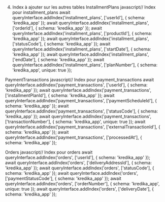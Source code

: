 4. Index à ajouter sur les autres tables
InstallmentPlans
javascript// Index pour installment_plans
await queryInterface.addIndex('installment_plans', ['userId'], { schema: 'kredika_app' });
await queryInterface.addIndex('installment_plans', ['orderId'], { schema: 'kredika_app' });
await queryInterface.addIndex('installment_plans', ['productId'], { schema: 'kredika_app' });
await queryInterface.addIndex('installment_plans', ['statusCode'], { schema: 'kredika_app' });
await queryInterface.addIndex('installment_plans', ['startDate'], { schema: 'kredika_app' });
await queryInterface.addIndex('installment_plans', ['endDate'], { schema: 'kredika_app' });
await queryInterface.addIndex('installment_plans', ['planNumber'], { schema: 'kredika_app', unique: true });

PaymentTransactions
javascript// Index pour payment_transactions
await queryInterface.addIndex('payment_transactions', ['userId'], { schema: 'kredika_app' });
await queryInterface.addIndex('payment_transactions', ['installmentPlanId'], { schema: 'kredika_app' });
await queryInterface.addIndex('payment_transactions', ['paymentScheduleId'], { schema: 'kredika_app' });
await queryInterface.addIndex('payment_transactions', ['statusCode'], { schema: 'kredika_app' });
await queryInterface.addIndex('payment_transactions', ['transactionNumber'], { schema: 'kredika_app', unique: true });
await queryInterface.addIndex('payment_transactions', ['externalTransactionId'], { schema: 'kredika_app' });
await queryInterface.addIndex('payment_transactions', ['processedAt'], { schema: 'kredika_app' });

Orders
javascript// Index pour orders
await queryInterface.addIndex('orders', ['userId'], { schema: 'kredika_app' });
await queryInterface.addIndex('orders', ['deliveryAddressId'], { schema: 'kredika_app' });
await queryInterface.addIndex('orders', ['statusCode'], { schema: 'kredika_app' });
await queryInterface.addIndex('orders', ['paymentStatusCode'], { schema: 'kredika_app' });
await queryInterface.addIndex('orders', ['orderNumber'], { schema: 'kredika_app', unique: true });
await queryInterface.addIndex('orders', ['deliveryDate'], { schema: 'kredika_app' });